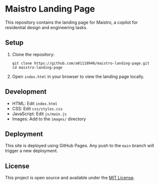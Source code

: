# Maistro Landing Page

This repository contains the landing page for Maistro, a copilot for residential design and engineering tasks.

## Setup

1. Clone the repository:
   ```
   git clone https://github.com/a01110946/maistro-landing-page.git
   cd maistro-landing-page
   ```

2. Open `index.html` in your browser to view the landing page locally.

## Development

- HTML: Edit `index.html`
- CSS: Edit `css/styles.css`
- JavaScript: Edit `js/main.js`
- Images: Add to the `images/` directory

## Deployment

This site is deployed using GitHub Pages. Any push to the `main` branch will trigger a new deployment.

## License

This project is open source and available under the [MIT License](LICENSE).